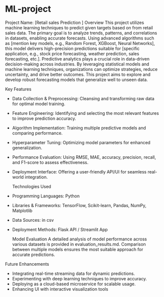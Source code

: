 # ML-project

Project Name: [Retail sales Prediction ]
Overview
This project utilizes machine learning techniques to predict given targets based on from retail sales data. The primary goal is to analyze trends, patterns, and correlations in datasets, enabling accurate forecasts. Using advanced algorithms such as [mention key models, e.g., Random Forest, XGBoost, Neural Networks], this model delivers high-precision predictions suitable for [specific application, e.g., stock price forecasting, weather prediction, sales forecasting, etc.].
Predictive analytics plays a crucial role in data-driven decision-making across industries. By leveraging statistical models and machine learning techniques, organizations can optimize strategies, reduce uncertainty, and drive better outcomes. This project aims to explore and develop robust forecasting models that generalize well to unseen data.

Key Features
- Data Collection & Preprocessing: Cleansing and transforming raw data for optimal model training.
- Feature Engineering: Identifying and selecting the most relevant features to improve prediction accuracy.
- Algorithm Implementation: Training multiple predictive models and comparing performance.
- Hyperparameter Tuning: Optimizing model parameters for enhanced generalization.
- Performance Evaluation: Using RMSE, MAE, accuracy, precision, recall, and F1-score to assess effectiveness.
- Deployment Interface: Offering a user-friendly API/UI for seamless real-world integration.

  Technologies Used
- Programming Languages: Python
- Libraries & Frameworks: TensorFlow, Scikit-learn, Pandas, NumPy, Matplotlib
- Data Sources: in csv
- Deployment Methods: Flask API / Streamlit App

  Model Evaluation
A detailed analysis of model performance across various datasets is provided in evaluation_results.md. Comparison between multiple models ensures the most suitable approach for accurate predictions.

 Future Enhancements
- Integrating real-time streaming data for dynamic predictions.
- Experimenting with deep learning techniques to improve accuracy.
- Deploying as a cloud-based microservice for scalable usage.
- Enhancing UI with interactive visualization tools


